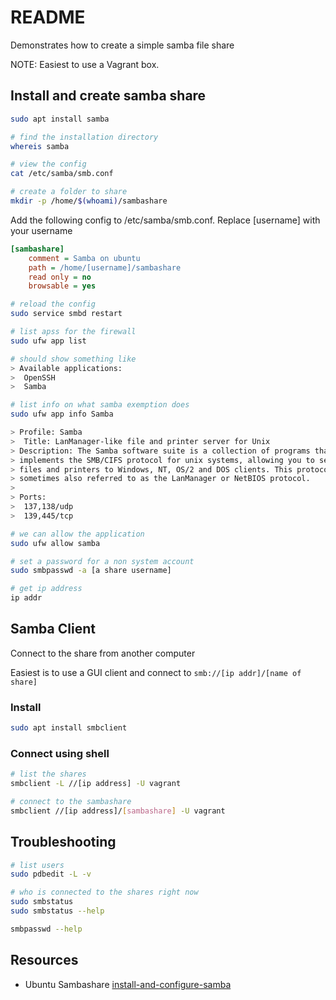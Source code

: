 # README

Demonstrates how to create a simple samba file share

NOTE: Easiest to use a Vagrant box.

## Install and create samba share

```sh
sudo apt install samba
```

```sh
# find the installation directory
whereis samba

# view the config
cat /etc/samba/smb.conf   

# create a folder to share
mkdir -p /home/$(whoami)/sambashare
```

Add the following config to /etc/samba/smb.conf.  Replace \[username\] with your username

```ini
[sambashare]
    comment = Samba on ubuntu
    path = /home/[username]/sambashare
    read only = no
    browsable = yes
```

```sh
# reload the config
sudo service smbd restart

# list apss for the firewall
sudo ufw app list

# should show something like
> Available applications:
>  OpenSSH
>  Samba

# list info on what samba exemption does
sudo ufw app info Samba                             

> Profile: Samba
>  Title: LanManager-like file and printer server for Unix
> Description: The Samba software suite is a collection of programs that
> implements the SMB/CIFS protocol for unix systems, allowing you to serve
> files and printers to Windows, NT, OS/2 and DOS clients. This protocol is
> sometimes also referred to as the LanManager or NetBIOS protocol.
>
> Ports:
>  137,138/udp
>  139,445/tcp

# we can allow the application
sudo ufw allow samba

# set a password for a non system account
sudo smbpasswd -a [a share username]

# get ip address   
ip addr
```

## Samba Client

Connect to the share from another computer

Easiest is to use a GUI client and connect to
```smb://[ip addr]/[name of share]```

### Install

```sh
sudo apt install smbclient
```

### Connect using shell

```sh
# list the shares
smbclient -L //[ip address] -U vagrant

# connect to the sambashare
smbclient //[ip address]/[sambashare] -U vagrant 
```

## Troubleshooting

```sh
# list users
sudo pdbedit -L -v        

# who is connected to the shares right now
sudo smbstatus   
sudo smbstatus --help        

smbpasswd --help  
```

## Resources

* Ubuntu Sambashare [install-and-configure-samba](https://ubuntu.com/tutorials/install-and-configure-samba#1-overview)
